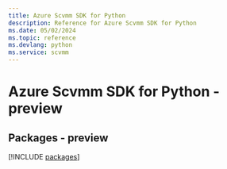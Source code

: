 ```yaml
---
title: Azure Scvmm SDK for Python
description: Reference for Azure Scvmm SDK for Python
ms.date: 05/02/2024
ms.topic: reference
ms.devlang: python
ms.service: scvmm
---
```

# Azure Scvmm SDK for Python - preview
## Packages - preview
[!INCLUDE [packages](scvmm-index.md)]